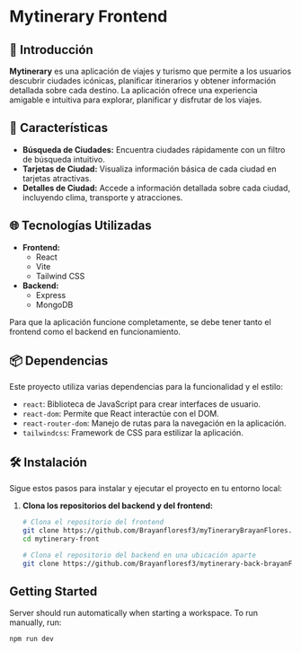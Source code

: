 # Mytinerary Frontend

## 🚀 Introducción

**Mytinerary** es una aplicación de viajes y turismo que permite a los usuarios descubrir ciudades icónicas, planificar itinerarios y obtener información detallada sobre cada destino. La aplicación ofrece una experiencia amigable e intuitiva para explorar, planificar y disfrutar de los viajes.

## 📸 Características

- **Búsqueda de Ciudades:** Encuentra ciudades rápidamente con un filtro de búsqueda intuitivo.
- **Tarjetas de Ciudad:** Visualiza información básica de cada ciudad en tarjetas atractivas.
- **Detalles de Ciudad:** Accede a información detallada sobre cada ciudad, incluyendo clima, transporte y atracciones.

## 🌐 Tecnologías Utilizadas

- **Frontend:**
  - React
  - Vite
  - Tailwind CSS
- **Backend:**
  - Express
  - MongoDB

Para que la aplicación funcione completamente, se debe tener tanto el frontend como el backend en funcionamiento.

## 📦 Dependencias

Este proyecto utiliza varias dependencias para la funcionalidad y el estilo:

- `react`: Biblioteca de JavaScript para crear interfaces de usuario.
- `react-dom`: Permite que React interactúe con el DOM.
- `react-router-dom`: Manejo de rutas para la navegación en la aplicación.
- `tailwindcss`: Framework de CSS para estilizar la aplicación.

## 🛠️ Instalación

Sigue estos pasos para instalar y ejecutar el proyecto en tu entorno local:

1. **Clona los repositorios del backend y del frontend:**

   ```bash
   # Clona el repositorio del frontend
   git clone https://github.com/Brayanfloresf3/myTineraryBrayanFlores.git
   cd mytinerary-front

   # Clona el repositorio del backend en una ubicación aparte
   git clone https://github.com/Brayanfloresf3/mytinerary-back-brayanFlores.git


## Getting Started

Server should run automatically when starting a workspace. To run manually, run:
```sh
npm run dev
```
